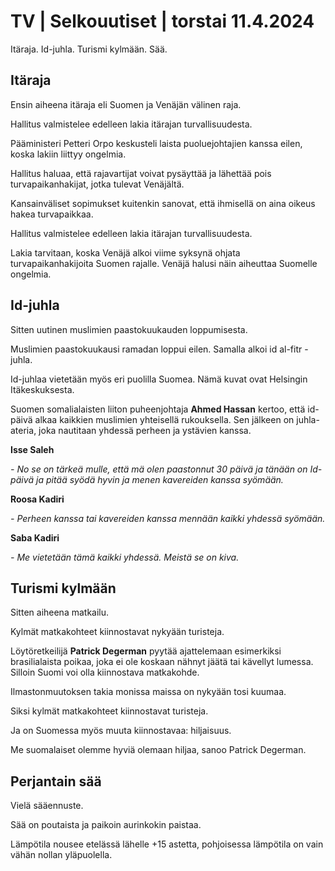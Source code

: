 # TV \| Selkouutiset \| torstai 11.4.2024

Itäraja. Id-juhla. Turismi kylmään. Sää.

## Itäraja

Ensin aiheena itäraja eli Suomen ja Venäjän välinen raja.

Hallitus valmistelee edelleen lakia itärajan turvallisuudesta.

Pääministeri Petteri Orpo keskusteli laista puoluejohtajien kanssa eilen, koska lakiin liittyy ongelmia.

Hallitus haluaa, että rajavartijat voivat pysäyttää ja lähettää pois turvapaikanhakijat, jotka tulevat Venäjältä.

Kansainväliset sopimukset kuitenkin sanovat, että ihmisellä on aina oikeus hakea turvapaikkaa.

Hallitus valmistelee edelleen lakia itärajan turvallisuudesta.

Lakia tarvitaan, koska Venäjä alkoi viime syksynä ohjata turvapaikanhakijoita Suomen rajalle. Venäjä halusi näin aiheuttaa Suomelle ongelmia.

## Id-juhla

Sitten uutinen muslimien paastokuukauden loppumisesta.

Muslimien paastokuukausi ramadan loppui eilen. Samalla alkoi id al-fitr -juhla.

Id-juhlaa vietetään myös eri puolilla Suomea. Nämä kuvat ovat Helsingin Itäkeskuksesta.

Suomen somalialaisten liiton puheenjohtaja **Ahmed Hassan** kertoo, että id-päivä alkaa kaikkien muslimien yhteisellä rukouksella. Sen jälkeen on juhla-ateria, joka nautitaan yhdessä perheen ja ystävien kanssa.

**Isse Saleh**

*- No se on tärkeä mulle, että mä olen paastonnut 30 päivä ja tänään on Id-päivä ja pitää syödä hyvin ja menen kavereiden kanssa syömään.*

**Roosa Kadiri**

*- Perheen kanssa tai kavereiden kanssa mennään kaikki yhdessä syömään.*

**Saba Kadiri**

*- Me vietetään tämä kaikki yhdessä. Meistä se on kiva.*

## Turismi kylmään

Sitten aiheena matkailu.

Kylmät matkakohteet kiinnostavat nykyään turisteja.

Löytöretkeilijä **Patrick Degerman** pyytää ajattelemaan esimerkiksi brasilialaista poikaa, joka ei ole koskaan nähnyt jäätä tai kävellyt lumessa. Silloin Suomi voi olla kiinnostava matkakohde.

Ilmastonmuutoksen takia monissa maissa on nykyään tosi kuumaa.

Siksi kylmät matkakohteet kiinnostavat turisteja.

Ja on Suomessa myös muuta kiinnostavaa: hiljaisuus.

Me suomalaiset olemme hyviä olemaan hiljaa, sanoo Patrick Degerman.

## Perjantain sää

Vielä sääennuste.

Sää on poutaista ja paikoin aurinkokin paistaa.

Lämpötila nousee etelässä lähelle +15 astetta, pohjoisessa lämpötila on vain vähän nollan yläpuolella.

